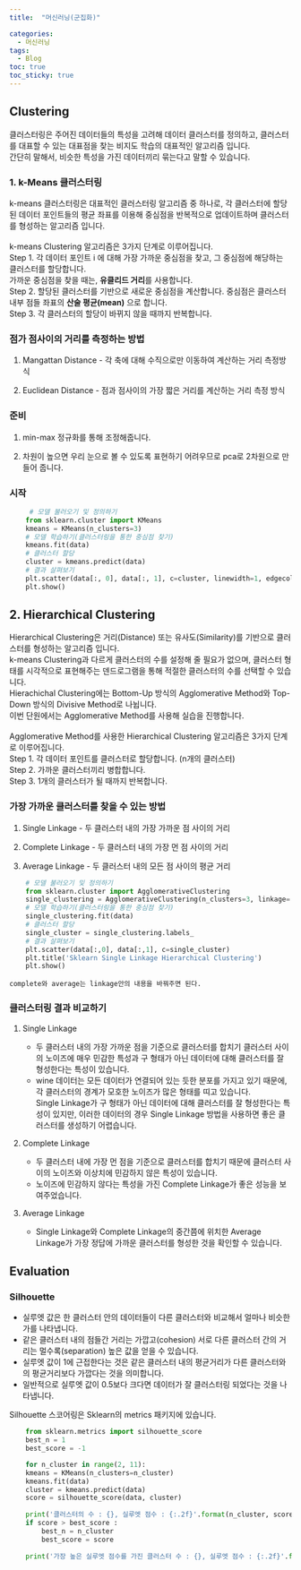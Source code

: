 ```yaml
---
title:  "머신러닝(군집화)"

categories:
  - 머신러닝
tags:
  - Blog
toc: true
toc_sticky: true
---
```


## Clustering

클러스터링은 주어진 데이터들의 특성을 고려해 데이터 클러스터를 정의하고, 클러스터를 대표할 수 있는 대표점을 찾는 비지도 학습의 대표적인 알고리즘 입니다.<br>
간단히 말해서, 비슷한 특성을 가진 데이터끼리 묶는다고 말할 수 있습니다. 

### 1. k-Means 클러스터링

k-means 클러스터링은 대표적인 클러스터링 알고리즘 중 하나로, 각 클러스터에 할당된 데이터 포인트들의 평균 좌표를 이용해 중심점을 반복적으로 업데이트하며 클러스터를 형성하는 알고리즘 입니다.<br><br>
k-means Clustering 알고리즘은 3가지 단계로 이루어집니다.<br>
Step 1. 각 데이터 포인트 i 에 대해 가장 가까운
    중심점을 찾고, 그 중심점에 해당하는 클러스터를 할당합니다.
    <br>가까운 중심점을 찾을 때는, **유클리드 거리**를 사용합니다.<br>
Step 2. 할당된 클러스터를 기반으로 새로운 중심점을 계산합니다.
    중심점은 클러스터 내부 점들 좌표의 **산술 평균(mean)**
    으로 합니다.<br>
Step 3. 각 클러스터의 할당이 바뀌지 않을 때까지 반복합니다.

### 점가 점사이의 거리를 측정하는 방법

1. Mangattan Distance - 각 축에 대해 수직으로만 이동하여 계산하는 거리 측정방식

2. Euclidean Distance - 점과 점사이의 가장 짧은 거리를 계산하는 거리 측정 방식

### 준비

1. min-max 정규화를 통해 조정해줍니다.

2. 차원이 높으면 우리 눈으로 볼 수 있도록 표현하기 어려우므로 pca로 2차원으로 만들어 줍니다.

### 시작

```python
     # 모델 불러오기 및 정의하기
    from sklearn.cluster import KMeans
    kmeans = KMeans(n_clusters=3)
    # 모델 학습하기(클러스터링을 통한 중심점 찾기)
    kmeans.fit(data)
    # 클러스터 할당
    cluster = kmeans.predict(data)
    # 결과 살펴보기
    plt.scatter(data[:, 0], data[:, 1], c=cluster, linewidth=1, edgecolor='black')
    plt.show()  
```

## 2. Hierarchical Clustering

Hierarchical Clustering은 거리(Distance) 또는 유사도(Similarity)를 기반으로 클러스터를 형성하는 알고리즘 입니다.<br> 
k-means Clustering과 다르게 클러스터의 수를 설정해 줄 필요가 없으며, 클러스터 형태를 시각적으로 표현해주는 덴드로그램을 통해 적절한 클러스터의 수를 선택할 수 있습니다.<br>
Hierachichal Clustering에는 Bottom-Up 방식의 Agglomerative Method와 Top-Down 방식의 Divisive Method로 나뉩니다.<br>
이번 단원에서는 Agglomerative Method를 사용해 실습을 진행합니다.
<br><br>Agglomerative Method를 사용한 Hierarchical Clustering 알고리즘은 3가지 단계로 이루어집니다.<br>
Step 1. 각 데이터 포인트를 클러스터로 할당합니다. (n개의 클러스터)<br>
Step 2. 가까운 클러스터끼리 병합합니다.<br>
Step 3. 1개의 클러스터가 될 때까지 반복합니다.

### 가장 가까운 클러스터를 찾을 수 있는 방법

1. Single Linkage - 두 클러스터 내의 가장 가까운 점 사이의 거리

2. Complete Linkage - 두 클러스터 내의 가장 먼 점 사이의 거리

3. Average Linkage - 두 클러스터 내의 모든 점 사이의 평균 거리

```python
    # 모델 불러오기 및 정의하기
    from sklearn.cluster import AgglomerativeClustering
    single_clustering = AgglomerativeClustering(n_clusters=3, linkage='single')
    # 모델 학습하기(클러스터링을 통한 중심점 찾기)
    single_clustering.fit(data)
    # 클러스터 할당
    single_cluster = single_clustering.labels_
    # 결과 살펴보기
    plt.scatter(data[:,0], data[:,1], c=single_cluster)
    plt.title('Sklearn Single Linkage Hierarchical Clustering')
    plt.show()  
```
    complete와 average는 linkage안의 내용을 바꿔주면 된다.

### 클러스터링 결과 비교하기

1. Single Linkage

    + 두 클러스터 내의 가장 가까운 점을 기준으로 클러스터를 합치기 클러스터 사이의 노이즈에 매우 민감한 특성과 구 형태가 아닌 데이터에 대해 클러스터를 잘 형성한다는 특성이 있습니다.
    + wine 데이터는 모든 데이터가 연결되어 있는 듯한 분포를 가지고 있기 때문에, 각 클러스터의 경계가 모호한 노이즈가 많은 형태를 띠고 있습니다. <br>Single Linkage가 구 형태가 아닌 데이터에 대해 클러스터를 잘 형성한다는 특성이 있지만, 이러한 데이터의 경우 Single Linkage 방법을 사용하면 좋은 클러스터를 생성하기 어렵습니다.

2. Complete Linkage

    + 두 클러스터 내에 가장 먼 점을 기준으로 클러스터를 합치기 때문에 클러스터 사이의 노이즈와 이상치에 민감하지 않은 특성이 있습니다.
    + 노이즈에 민감하지 않다는 특성을 가진 Complete Linkage가 좋은 성능을 보여주었습니다. 
3. Average Linkage

    + Single Linkage와 Complete Linkage의 중간쯤에 위치한 Average Linkage가 가장 정답에 가까운 클러스터를 형성한 것을 확인할 수 있습니다. 

## Evaluation

### Silhouette

+ 실루엣 값은 한 클러스터 안의 데이터들이 다른 클러스터와 비교해서 얼마나 비슷한가를 나타냅니다.<br>
+ 같은 클러스터 내의 점들간 거리는 가깝고(cohesion) 서로 다른 클러스터 간의 거리는 멀수록(separation) 높은 값을 얻을 수 있습니다.<br>
+ 실루엣 값이 1에 근접한다는 것은 같은 클러스터 내의 평균거리가 다른 클러스터와의 평균거리보다 가깝다는 것을 의미합니다.
+ 일반적으로 실루엣 값이 0.5보다 크다면 데이터가 잘 클러스터링 되었다는 것을 나타냅니다.

Silhouette 스코어링은 Sklearn의 metrics 패키지에 있습니다.

```python
    from sklearn.metrics import silhouette_score
    best_n = 1
    best_score = -1

    for n_cluster in range(2, 11):
    kmeans = KMeans(n_clusters=n_cluster)
    kmeans.fit(data)
    cluster = kmeans.predict(data)
    score = silhouette_score(data, cluster)
    
    print('클러스터의 수 : {}, 실루엣 점수 : {:.2f}'.format(n_cluster, score))
    if score > best_score :
        best_n = n_cluster
        best_score = score
        
    print('가장 높은 실루엣 점수를 가진 클러스터 수 : {}, 실루엣 점수 : {:.2f}'.format(best_n, best_score))
```
